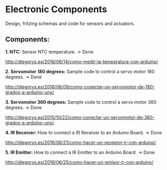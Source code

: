 # Electronic Components

Design, fritzing schemas and code for sensors and actuators.

## Components:

**1. NTC:** Sensor NTC temperature. -> Done

http://diegorys.es/2016/06/14/como-medir-la-temperatura-con-arduino/

**2. Servomotor 180 degrees:** Sample code to control a servo motor 180 degrees. -> Done

http://diegorys.es/2016/06/09/como-conectar-un-servomotor-de-180-grados-a-arduino-uno/

**3. Servomotor 360 degrees:** Sample code to control a servo motor 360 degrees. -> Done

http://diegorys.es/2015/10/22/como-conectar-un-servomotor-de-360-grados-a-arduino-uno/


**4. IR Receiver:** How to connect a IR Receiver to an Arduino Board. -> Done

http://diegorys.es/2016/06/21/como-hacer-un-receptor-ir-con-arduino/

**5. IR Emitter:** How to connect a IR Emitter to an Arduino Board. -> Done

http://diegorys.es/2016/06/25/como-hacer-un-emisor-ir-con-arduino/